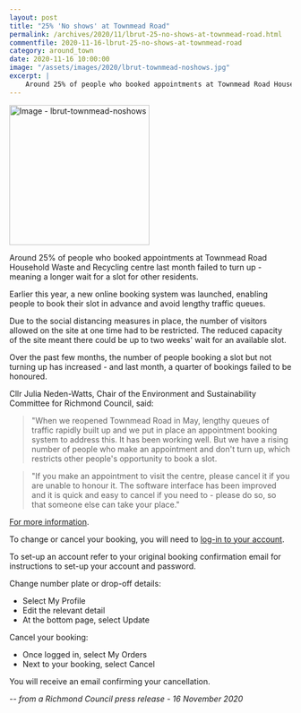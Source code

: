 ```yaml
---
layout: post
title: "25% 'No shows' at Townmead Road"
permalink: /archives/2020/11/lbrut-25-no-shows-at-townmead-road.html
commentfile: 2020-11-16-lbrut-25-no-shows-at-townmead-road
category: around_town
date: 2020-11-16 10:00:00
image: "/assets/images/2020/lbrut-townmead-noshows.jpg"
excerpt: |
    Around 25% of people who booked appointments at Townmead Road Household Waste and Recycling centre last month failed to turn up - meaning a longer wait for a slot for other residents.
---
```

<a href="/assets/images/2020/lbrut-townmead-noshows.jpg" title="Click for a larger image"><img src="/assets/images/2020/lbrut-townmead-noshows-thumb.jpg" width="250" alt="Image - lbrut-townmead-noshows"  class="photo right"/></a>

Around 25% of people who booked appointments at Townmead Road Household Waste and Recycling centre last month failed to turn up - meaning a longer wait for a slot for other residents.

Earlier this year, a new online booking system was launched, enabling people to book their slot in advance and avoid lengthy traffic queues.

Due to the social distancing measures in place, the number of visitors allowed on the site at one time had to be restricted. The reduced capacity of the site meant there could be up to two weeks' wait for an available slot.

Over the past few months, the number of people booking a slot but not turning up has increased - and last month, a quarter of bookings failed to be honoured.

Cllr Julia Neden-Watts, Chair of the Environment and Sustainability Committee for Richmond Council, said:

> "When we reopened Townmead Road in May, lengthy queues of traffic rapidly built up and we put in place an appointment booking system to address this. It has been working well. But we have a rising number of people who make an appointment and don't turn up, which restricts other people's opportunity to book a slot.

> "If you make an appointment to visit the centre, please cancel it if you are unable to honour it. The software interface has been improved and it is quick and easy to cancel if you need to - please do so, so that someone else can take your place."

[For more information](https://www.richmond.gov.uk/services/waste_and_recycling/recycling_and_refuse_sites/townmead_road/covid19_site_rules#guidance).

To change or cancel your booking, you will need to [log-in to your account](http://book.westlondonwaste.gov.uk/myaccount).

To set-up an account refer to your original booking confirmation email for instructions to set-up your account and password.

Change number plate or drop-off details:

- Select My Profile
- Edit the relevant detail
- At the bottom page, select Update

Cancel your booking:

- Once logged in, select My Orders
- Next to your booking, select Cancel

You will receive an email confirming your cancellation.


<cite>-- from a Richmond Council press release - 16 November 2020</cite>
